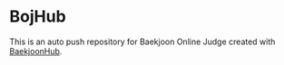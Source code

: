 # BojHub
This is an auto push repository for Baekjoon Online Judge created with [BaekjoonHub](https://github.com/BaekjoonHub/BaekjoonHub).
